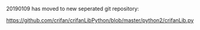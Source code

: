 20190109 has moved to new seperated git repository:

https://github.com/crifan/crifanLibPython/blob/master/python2/crifanLib.py

